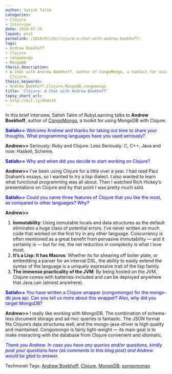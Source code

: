 ```yaml
---
author: Satish Talim
categories:
- Clojure
- Interview
date: 2010-07-29
layout: post
permalink: /2010/07/29/clojure-a-chat-with-andrew-boekhoff/
tags:
- Andrew Boekhoff
- Clojure
- congomongo
- MongoDB
thesis_description:
- A Chat with Andrew Boekhoff, author of CongoMongo, a toolkit for using MongoDB with
  Clojure.
thesis_keywords:
- Andrew Boekhoff,Clojure,MongoDB,congomongo
title: 'Clojure: A Chat with Andrew Boekhoff'
topsy_short_url:
- http://bit.ly/bh4v19
---
```


<div>
  <p class="alert">
    In this brief interview, Satish Talim of RubyLearning talks to <b>Andrew Boekhoff</b>, author of <a href="http://github.com/somnium/congomongo">CongoMongo</a>, a toolkit for using MongoDB with Clojure.
  </p>
  
  <p>
    <span style="color:#0000FF;"><strong>Satish>></strong> Welcome Andrew and thanks for taking out time to share your thoughts. What programming languages have you used seriously?</span>
  </p>
  
  <p>
    <strong>Andrew>></strong> Seriously: Ruby and Clojure. Less Seriously: C, C++, Java and now: Haskell, Scheme.
  </p>
  
  <p>
    <span style="color:#0000FF;"><strong>Satish>></strong> Why and when did you decide to start working on Clojure?</span>
  </p>
  
  <p>
    <strong>Andrew>></strong> I&#8217;ve been using Clojure for a little over a year. I had read Paul Graham&#8217;s essays, so I wanted to try a lisp dialect. I also wanted to learn what functional programming was all about. Then I watched Rich Hickey&#8217;s presentations on Clojure and by that point I was pretty much sold.
  </p>
  
  <p>
    <span style="color:#0000FF;"><strong>Satish>></strong> Could you name three features of Clojure that you like the most, as compared to other languages? Why?</span>
  </p>
  
  <p>
    <strong>Andrew>></strong>
  </p>
  
  <ol>
    <li>
      <b>Immutability</b>: Using immutable locals and data structures as the default eliminates a huge class of potential errors. I&#8217;ve never written as much code that worked on the first try in any other language. Concurrency is often mentioned as a great benefit from pervasive immutability &#8212; and it certainly is &#8212; but for me, the net reduction in complexity is what I love most.
    </li>
    <li>
      <b>It&#8217;s a Lisp: It has Macros</b>: Whether its for shearing off boiler plate, or embedding a parser for an internal DSL, the ability to easily extend the syntax of the language is a uniquely expressive trait of the lisp family.
    </li>
    <li>
      <b>The immense practicality of the JVM</b>: By being hosted on the JVM, Clojure comes with batteries-included and can be deployed anywhere that Java can (almost anywhere).
    </li>
  </ol>
  
  <p>
    <span style="color:#0000FF;"><strong>Satish>></strong> You have written a Clojure wrapper (congomongo) for the mongo-db java api. Can you tell us more about this wrapper? Also, why did you target MongoDB?</span>
  </p>
  
  <p>
    <strong>Andrew>></strong> I really like working with MongoDB. The combination of schema-less document storage and ad-hoc queries is fantastic. The JSON format fits Clojure&#8217;s data structures well, and the mongo-java-driver is high quality and maintained. Congomongo is fairly light-weight &#8212; its main goal is to make interacting with the database from Clojure convenient and idiomatic.
  </p>
  
  <p>
    <span style="color:#0000FF;"><em>Thank you Andrew. In case you have any queries and/or questions, kindly post your questions here (as comments to this blog post) and Andrew would be glad to answer.</em></span>
  </p>
</div>

Technorati Tags: <a href="http://technorati.com/tag/Andrew+Boekhoff" rel="tag">Andrew Boekhoff</a>, <a href="http://technorati.com/tag/Clojure" rel="tag">Clojure</a>, <a href="http://technorati.com/tag/MongoDB" rel="tag">MongoDB</a>, <a href="http://technorati.com/tag/congomongo" rel="tag">congomongo</a>
